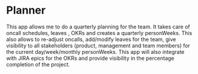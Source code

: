# Planner

This app allows me to do a quarterly planning for the team. It takes care of oncall schedules, leaves , OKRs and creates a quarterly personWeeks. This also allows to re-adjust oncalls, add/modify leaves for the team, give visibility to all stakeholders (product, management and team members) for the current day/week/monthly personWeeks. This app will also integrate with JIRA epics for the OKRs and provide visibility in the percentage completion of the project.
